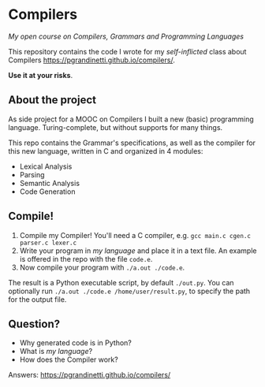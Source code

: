# Compilers
_My open course on Compilers, Grammars and Programming Languages_

This repository contains the code I wrote for my _self-inflicted_ class about Compilers <https://pgrandinetti.github.io/compilers/>.

**Use it at your risks**.

## About the project

As side project for a MOOC on Compilers I built a new (basic) programming language. Turing-complete, but without supports for many things.

This repo contains the Grammar's specifications, as well as the compiler for this new language, written in C and organized in 4 modules:

- Lexical Analysis
- Parsing
- Semantic Analysis
- Code Generation

## Compile!

1. Compile my Compiler! You'll need a C compiler, e.g. `gcc main.c cgen.c parser.c lexer.c`
2. Write your program in _my language_ and place it in a text file. An example is offered in the repo with the file `code.e`.
3. Now compile your program with `./a.out ./code.e`.

The result is a Python executable script, by default `./out.py`. You can optionally run `./a.out ./code.e /home/user/result.py`, to specify the path for the output file.

## Question?

- Why generated code is in Python?
- What is _my language_?
- How does the Compiler work?

Answers: <https://pgrandinetti.github.io/compilers/>
